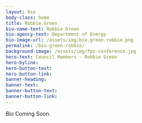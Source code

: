 ```yaml
---
layout: bio
body-class: home
title: Robbie Green
bio-name-text: Robbie Green
bio-agency-text: Department of Energy
bio-image-url: /assets/img/bio.green.robbie.png
permalink: /bio-green-robbie/
background-image: /assets/img/fpc-conference.jpg
hero-text: Council Members - Robbie Green
hero-byline:
hero-button-text: 
hero-button-link: 
banner-heading: 
banner-text: 
banner-button-text: 
banner-button-link: 
---
```

Bio Coming Soon.
